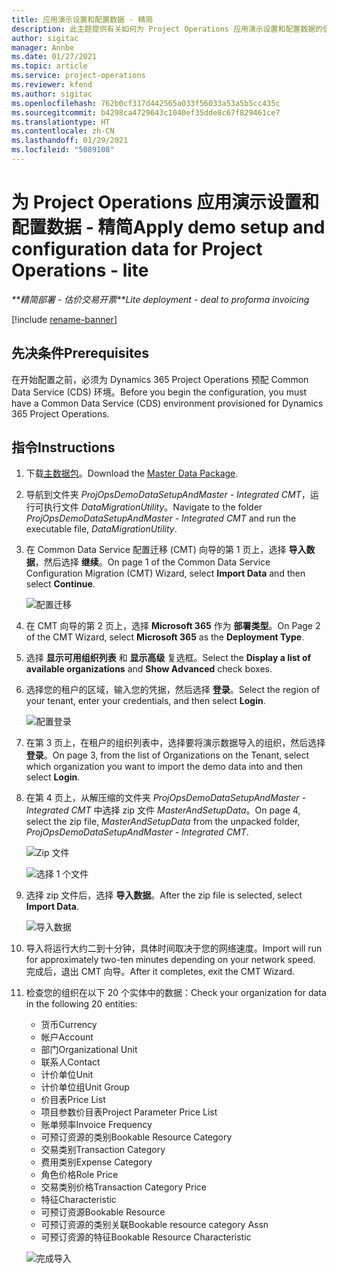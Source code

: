 ```yaml
---
title: 应用演示设置和配置数据 - 精简
description: 此主题提供有关如何为 Project Operations 应用演示设置和配置数据的信息。
author: sigitac
manager: Annbe
ms.date: 01/27/2021
ms.topic: article
ms.service: project-operations
ms.reviewer: kfend
ms.author: sigitac
ms.openlocfilehash: 762b0cf317d442565a033f56033a53a5b5cc435c
ms.sourcegitcommit: b4298ca4729643c1040ef35dde8c67f829461ce7
ms.translationtype: HT
ms.contentlocale: zh-CN
ms.lasthandoff: 01/29/2021
ms.locfileid: "5089108"
---
```

# <a name="apply-demo-setup-and-configuration-data-for-project-operations---lite"></a><span data-ttu-id="99ebd-103">为 Project Operations 应用演示设置和配置数据 - 精简</span><span class="sxs-lookup"><span data-stu-id="99ebd-103">Apply demo setup and configuration data for Project Operations - lite</span></span> 

<span data-ttu-id="99ebd-104">_\*\*精简部署 - 估价交易开票_</span><span class="sxs-lookup"><span data-stu-id="99ebd-104">_\*\*Lite deployment - deal to proforma invoicing_</span></span>

[!include [rename-banner](~/includes/cc-data-platform-banner.md)]

## <a name="prerequisites"></a><span data-ttu-id="99ebd-105">先决条件</span><span class="sxs-lookup"><span data-stu-id="99ebd-105">Prerequisites</span></span>

<span data-ttu-id="99ebd-106">在开始配置之前，必须为 Dynamics 365 Project Operations 预配 Common Data Service (CDS) 环境。</span><span class="sxs-lookup"><span data-stu-id="99ebd-106">Before you begin the configuration, you must have a Common Data Service (CDS) environment provisioned for Dynamics 365 Project Operations.</span></span>


## <a name="instructions"></a><span data-ttu-id="99ebd-107">指令</span><span class="sxs-lookup"><span data-stu-id="99ebd-107">Instructions</span></span>

1. <span data-ttu-id="99ebd-108">下载[主数据包](https://download.microsoft.com/download/3/4/1/341bf279-a64f-4baa-af31-ce624859b518/ProjOpsSampleSetupData%20-%20CE%20only%20CMT.zip)。</span><span class="sxs-lookup"><span data-stu-id="99ebd-108">Download the [Master Data Package](https://download.microsoft.com/download/3/4/1/341bf279-a64f-4baa-af31-ce624859b518/ProjOpsSampleSetupData%20-%20CE%20only%20CMT.zip).</span></span> 
2. <span data-ttu-id="99ebd-109">导航到文件夹 *ProjOpsDemoDataSetupAndMaster - Integrated CMT*，运行可执行文件 *DataMigrationUtility*。</span><span class="sxs-lookup"><span data-stu-id="99ebd-109">Navigate to the folder *ProjOpsDemoDataSetupAndMaster - Integrated CMT* and run the executable file, *DataMigrationUtility*.</span></span>
3. <span data-ttu-id="99ebd-110">在 Common Data Service 配置迁移 (CMT) 向导的第 1 页上，选择 **导入数据**，然后选择 **继续**。</span><span class="sxs-lookup"><span data-stu-id="99ebd-110">On page 1 of the Common Data Service Configuration Migration (CMT) Wizard, select **Import Data** and then select **Continue**.</span></span>

    ![配置迁移](./media/1ConfigurationMigration.png)

4. <span data-ttu-id="99ebd-112">在 CMT 向导的第 2 页上，选择 **Microsoft 365** 作为 **部署类型**。</span><span class="sxs-lookup"><span data-stu-id="99ebd-112">On Page 2 of the CMT Wizard, select **Microsoft 365** as the **Deployment Type**.</span></span>
5. <span data-ttu-id="99ebd-113">选择 **显示可用组织列表** 和 **显示高级** 复选框。</span><span class="sxs-lookup"><span data-stu-id="99ebd-113">Select the **Display a list of available organizations** and **Show Advanced** check boxes.</span></span>
6. <span data-ttu-id="99ebd-114">选择您的租户的区域，输入您的凭据，然后选择 **登录**。</span><span class="sxs-lookup"><span data-stu-id="99ebd-114">Select the region of your tenant, enter your credentials, and then select **Login**.</span></span>

   ![配置登录](./media/2ConfigurationSignin.png)

7. <span data-ttu-id="99ebd-116">在第 3 页上，在租户的组织列表中，选择要将演示数据导入的组织，然后选择 **登录**。</span><span class="sxs-lookup"><span data-stu-id="99ebd-116">On page 3, from the list of Organizations on the Tenant, select which organization you want to import the demo data into and then select **Login**.</span></span>
8. <span data-ttu-id="99ebd-117">在第 4 页上，从解压缩的文件夹 *ProjOpsDemoDataSetupAndMaster - Integrated CMT* 中选择 zip 文件 *MasterAndSetupData*。</span><span class="sxs-lookup"><span data-stu-id="99ebd-117">On page 4, select the zip file, *MasterAndSetupData* from the unpacked folder, *ProjOpsDemoDataSetupAndMaster - Integrated CMT*.</span></span>

   ![Zip 文件](./media/3ZipFile.png)

   ![选择 1 个文件](./media/4SelectAFile.png)

9. <span data-ttu-id="99ebd-120">选择 zip 文件后，选择 **导入数据**。</span><span class="sxs-lookup"><span data-stu-id="99ebd-120">After the zip file is selected, select **Import Data**.</span></span>

   ![导入数据](./media/5ImportData.png)

10. <span data-ttu-id="99ebd-122">导入将运行大约二到十分钟，具体时间取决于您的网络速度。</span><span class="sxs-lookup"><span data-stu-id="99ebd-122">Import will run for approximately two-ten minutes depending on your network speed.</span></span> <span data-ttu-id="99ebd-123">完成后，退出 CMT 向导。</span><span class="sxs-lookup"><span data-stu-id="99ebd-123">After it completes, exit the CMT Wizard.</span></span> 
11. <span data-ttu-id="99ebd-124">检查您的组织在以下 20 个实体中的数据：</span><span class="sxs-lookup"><span data-stu-id="99ebd-124">Check your organization for data in the following 20 entities:</span></span>

    -   <span data-ttu-id="99ebd-125">货币</span><span class="sxs-lookup"><span data-stu-id="99ebd-125">Currency</span></span>
    -   <span data-ttu-id="99ebd-126">帐户​​</span><span class="sxs-lookup"><span data-stu-id="99ebd-126">Account</span></span>
    -   <span data-ttu-id="99ebd-127">部门</span><span class="sxs-lookup"><span data-stu-id="99ebd-127">Organizational Unit</span></span>
    -   <span data-ttu-id="99ebd-128">联系人​​</span><span class="sxs-lookup"><span data-stu-id="99ebd-128">Contact</span></span>
    -   <span data-ttu-id="99ebd-129">计价单位</span><span class="sxs-lookup"><span data-stu-id="99ebd-129">Unit</span></span>
    -   <span data-ttu-id="99ebd-130">计价单位组</span><span class="sxs-lookup"><span data-stu-id="99ebd-130">Unit Group</span></span>
    -   <span data-ttu-id="99ebd-131">价目表</span><span class="sxs-lookup"><span data-stu-id="99ebd-131">Price List</span></span>
    -   <span data-ttu-id="99ebd-132">项目参数价目表</span><span class="sxs-lookup"><span data-stu-id="99ebd-132">Project Parameter Price List</span></span> 
    -   <span data-ttu-id="99ebd-133">账单频率</span><span class="sxs-lookup"><span data-stu-id="99ebd-133">Invoice Frequency</span></span>
    -   <span data-ttu-id="99ebd-134">可预订资源的类别</span><span class="sxs-lookup"><span data-stu-id="99ebd-134">Bookable Resource Category</span></span>
    -   <span data-ttu-id="99ebd-135">交易类别</span><span class="sxs-lookup"><span data-stu-id="99ebd-135">Transaction Category</span></span>
    -   <span data-ttu-id="99ebd-136">费用类别</span><span class="sxs-lookup"><span data-stu-id="99ebd-136">Expense Category</span></span>
    -   <span data-ttu-id="99ebd-137">角色价格</span><span class="sxs-lookup"><span data-stu-id="99ebd-137">Role Price</span></span>
    -   <span data-ttu-id="99ebd-138">交易类别价格</span><span class="sxs-lookup"><span data-stu-id="99ebd-138">Transaction Category Price</span></span>
    -   <span data-ttu-id="99ebd-139">特征</span><span class="sxs-lookup"><span data-stu-id="99ebd-139">Characteristic</span></span>
    -   <span data-ttu-id="99ebd-140">可预订资源</span><span class="sxs-lookup"><span data-stu-id="99ebd-140">Bookable Resource</span></span>
    -   <span data-ttu-id="99ebd-141">可预订资源的类别关联</span><span class="sxs-lookup"><span data-stu-id="99ebd-141">Bookable resource category Assn</span></span>
    -   <span data-ttu-id="99ebd-142">可预订资源的特征</span><span class="sxs-lookup"><span data-stu-id="99ebd-142">Bookable Resource Characteristic</span></span>

    ![完成导入](./media/6CompleteImport.png)

